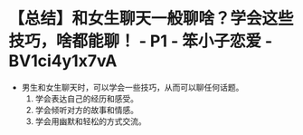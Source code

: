 # 【总结】和女生聊天一般聊啥？学会这些技巧，啥都能聊！ - P1 - 笨小子恋爱 - BV1ci4y1x7vA

-   男生和女生聊天时，可以学会一些技巧，从而可以聊任何话题。
    1.  学会表达自己的经历和感受。
    2.  学会倾听对方的故事和情感。
    3.  学会用幽默和轻松的方式交流。